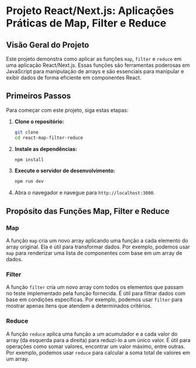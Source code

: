 # Projeto React/Next.js: Aplicações Práticas de Map, Filter e Reduce

## Visão Geral do Projeto

Este projeto demonstra como aplicar as funções `map`, `filter` e `reduce` em uma aplicação React/Next.js. Essas funções são ferramentas poderosas em JavaScript para manipulação de arrays e são essenciais para manipular e exibir dados de forma eficiente em componentes React.

## Primeiros Passos

Para começar com este projeto, siga estas etapas:

1. **Clone o repositório:**

    ```bash
    git clone 
    cd react-map-filter-reduce
    ```

2. **Instale as dependências:**

    ```bash
    npm install
    ```

3. **Execute o servidor de desenvolvimento:**

    ```bash
    npm run dev
    ```

4. Abra o navegador e navegue para `http://localhost:3000`.

## Propósito das Funções Map, Filter e Reduce

### Map

A função `map` cria um novo array aplicando uma função a cada elemento do array original. Ela é útil para transformar dados. Por exemplo, podemos usar `map` para renderizar uma lista de componentes com base em um array de dados.

### Filter

A função `filter` cria um novo array com todos os elementos que passam no teste implementado pela função fornecida. É útil para filtrar dados com base em condições específicas. Por exemplo, podemos usar `filter` para mostrar apenas itens que atendem a determinados critérios.

### Reduce

A função `reduce` aplica uma função a um acumulador e a cada valor do array (da esquerda para a direita) para reduzi-lo a um único valor. É útil para operações como somar valores, encontrar um valor máximo, entre outras. Por exemplo, podemos usar `reduce` para calcular a soma total de valores em um array.
